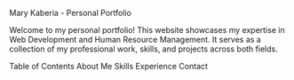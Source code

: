 Mary Kaberia - Personal Portfolio 

Welcome to my personal portfolio! This website showcases my expertise in Web Development and Human Resource Management. It serves as a collection of my professional work, skills, and projects across both fields.

Table of Contents
About Me
Skills
Experience
Contact

